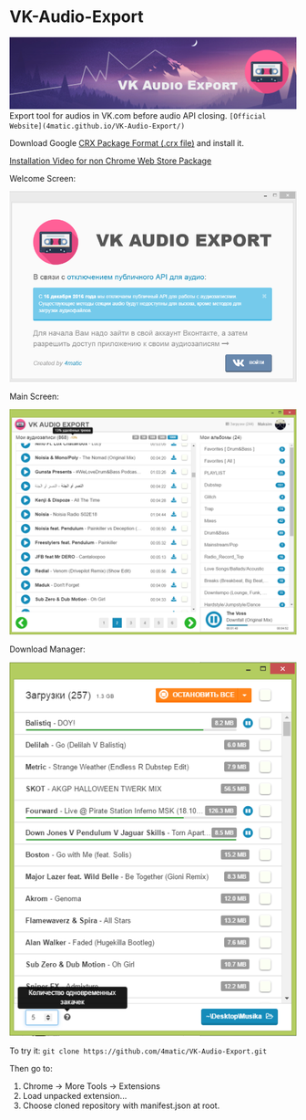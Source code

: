 # VK-Audio-Export
![Welcome Screen](https://raw.githubusercontent.com/4matic/VK-Audio-Export/master/docs/img/group_cover.png)
Export tool for audios in VK.com before audio API closing.
`[Official Website](4matic.github.io/VK-Audio-Export/)`

Download Google [CRX Package Format (.crx file)](https://github.com/4matic/VK-Audio-Export/blob/master/dist/VK-Audio-Export.crx?raw=true) and install it.

[Installation Video for non Chrome Web Store Package](https://www.youtube.com/watch?v=HTPGN4drCXI)


Welcome Screen:

![Welcome Screen](https://raw.githubusercontent.com/4matic/VK-Audio-Export/master/docs/img/welcome.PNG)


Main Screen:

![Main Screen](https://raw.githubusercontent.com/4matic/VK-Audio-Export/master/docs/img/mainWindow.png)


Download Manager:

![Download Screen](https://raw.githubusercontent.com/4matic/VK-Audio-Export/master/docs/img/downloadWindow.png)


To try it:
`git clone https://github.com/4matic/VK-Audio-Export.git`

Then go to:

1. Chrome -> More Tools -> Extensions
2. Load unpacked extension...
3. Choose cloned repository with manifest.json at root.


